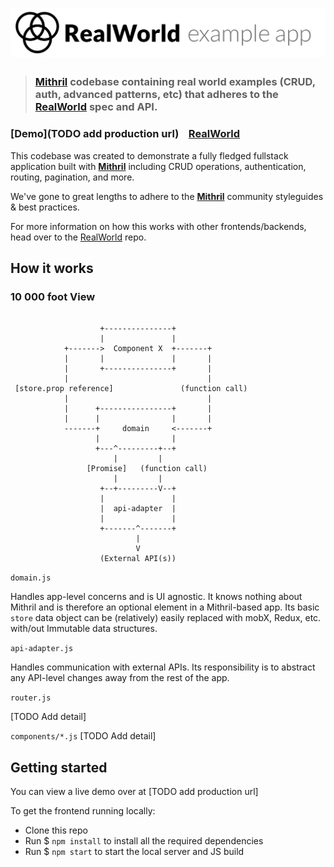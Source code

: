 # ![RealWorld Example App](logo.png)

> ### [Mithril](https://mithril.js.org/) codebase containing real world examples (CRUD, auth, advanced patterns, etc) that adheres to the [RealWorld](https://github.com/gothinkster/realworld-example-apps) spec and API.


### [Demo](TODO add production url)&nbsp;&nbsp;&nbsp;&nbsp;[RealWorld](https://github.com/gothinkster/realworld)


This codebase was created to demonstrate a fully fledged fullstack application built with **[Mithril](https://mithril.js.org/)** including CRUD operations, authentication, routing, pagination, and more.

We've gone to great lengths to adhere to the **[Mithril](https://mithril.js.org/)** community styleguides & best practices.

For more information on how this works with other frontends/backends, head over to the [RealWorld](https://github.com/gothinkster/realworld) repo.


## How it works


### 10 000 foot View

```

                    +---------------+
                    |               |
            +------->  Component X  +-------+
            |       |               |       |
            |       +---------------+       |
            |                               |
 [store.prop reference]               (function call)
            |                               |
            |      +----------------+       |
            |      |                |       |
            -------+     domain     <-------+
                   |                |
                   +---^---------+--+
                       |         |
                 [Promise]   (function call)
                       |         |
                    +--+---------V--+
                    |               |
                    |  api-adapter  |
                    |               |
                    +-------^-------+
                            |
                            V
                    (External API(s))

```


`domain.js`

Handles app-level concerns and is UI agnostic. It knows nothing about Mithril and is therefore an optional element in a Mithril-based app. Its basic `store` data object can be (relatively) easily replaced with mobX, Redux, etc. with/out Immutable data structures.


`api-adapter.js`

Handles communication with external APIs. Its responsibility is to abstract any API-level changes away from the rest of the app.


`router.js`

[TODO Add detail]


`components/*.js`
[TODO Add detail]


## Getting started

You can view a live demo over at [TODO add production url]

To get the frontend running locally:

- Clone this repo
- Run $ `npm install` to install all the required dependencies
- Run $ `npm start` to start the local server and JS build
